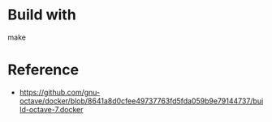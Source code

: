 # Build with
make

# Reference

* https://github.com/gnu-octave/docker/blob/8641a8d0cfee49737763fd5fda059b9e79144737/build-octave-7.docker
